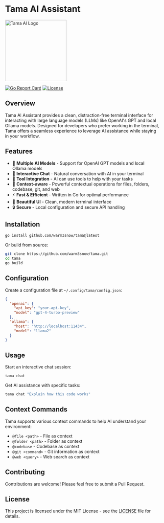 # Tama AI Assistant

<img src="https://via.placeholder.com/200x100?text=Tama+AI" alt="Tama AI Logo" width="200"/>

[![Go Report Card](https://goreportcard.com/badge/github.com/warm3snow/tama)](https://goreportcard.com/report/github.com/warm3snow/tama)
[![License](https://img.shields.io/badge/license-MIT-blue.svg)](LICENSE)

## Overview

Tama AI Assistant provides a clean, distraction-free terminal interface for interacting with large language models (LLMs) like OpenAI's GPT and local Ollama models. Designed for developers who prefer working in the terminal, Tama offers a seamless experience to leverage AI assistance while staying in your workflow.

## Features

- 🤖 **Multiple AI Models** - Support for OpenAI GPT models and local Ollama models
- 💬 **Interactive Chat** - Natural conversation with AI in your terminal
- 🔧 **Tool Integration** - AI can use tools to help with your tasks
- 📁 **Context-aware** - Powerful contextual operations for files, folders, codebase, git, and web
- ⚡ **Fast & Efficient** - Written in Go for optimal performance
- 🎨 **Beautiful UI** - Clean, modern terminal interface
- 🔒 **Secure** - Local configuration and secure API handling

## Installation

```bash
go install github.com/warm3snow/tama@latest
```

Or build from source:

```bash
git clone https://github.com/warm3snow/tama.git
cd tama
go build
```

## Configuration

Create a configuration file at `~/.config/tama/config.json`:

```json
{
  "openai": {
    "api_key": "your-api-key",
    "model": "gpt-4-turbo-preview"
  },
  "ollama": {
    "host": "http://localhost:11434",
    "model": "llama2"
  }
}
```

## Usage

Start an interactive chat session:
```bash
tama chat
```

Get AI assistance with specific tasks:
```bash
tama chat "Explain how this code works"
```

## Context Commands

Tama supports various context commands to help AI understand your environment:

- `@file <path>` - File as context
- `@folder <path>` - Folder as context
- `@codebase` - Codebase as context
- `@git <command>` - Git information as context
- `@web <query>` - Web search as context

## Contributing

Contributions are welcome! Please feel free to submit a Pull Request.

## License

This project is licensed under the MIT License - see the [LICENSE](LICENSE) file for details.
